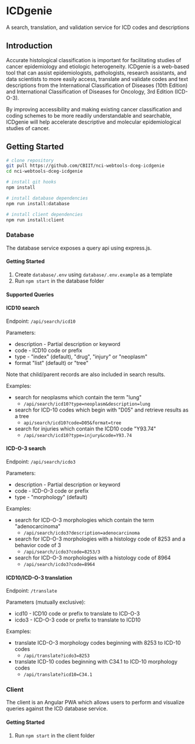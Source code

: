 # ICDgenie

A search, translation, and validation service for ICD codes and descriptions

## Introduction

Accurate histological classification is important for facilitating studies of cancer epidemiology and etiologic heterogeneity. ICDgenie is a web-based tool that can assist epidemiologists, pathologists, research assistants, and data scientists to more easily access, translate and validate codes and text descriptions from the International Classification of Diseases (10th Edition) and International Classification of Diseases for Oncology, 3rd Edition (ICD-O-3).

By improving accessibility and making existing cancer classification and coding schemes to be more readily understandable and searchable, ICDgenie will help accelerate descriptive and molecular epidemiological studies of cancer.

## Getting Started

```bash
# clone repository
git pull https://github.com/CBIIT/nci-webtools-dceg-icdgenie
cd nci-webtools-dceg-icdgenie

# install git hooks
npm install

# install database dependencies
npm run install:database

# install client dependencies
npm run install:client
```

### Database

The database service exposes a query api using express.js.

#### Getting Started

1. Create `database/.env` using `database/.env.example` as a template
2. Run `npm start` in the database folder

#### Supported Queries

#### ICD10 search

Endpoint: `/api/search/icd10`

Parameters:

- description - Partial description or keyword
- code - ICD10 code or prefix
- type - "index" (default), "drug", "injury" or "neoplasm"
- format "list" (default) or "tree"

Note that child/parent records are also included in search results.

Examples:

- search for neoplasms which contain the term "lung"
  - `/api/search/icd10?type=neoplasm&description=lung`
- search for ICD-10 codes which begin with "D05" and retrieve results as a tree
  - `api/search/icd10?code=D05&format=tree`
- search for injuries which contain the ICD10 code "Y93.74"
  - `/api/search/icd10?type=injury&code=Y93.74`

#### ICD-O-3 search

Endpoint: `/api/search/icdo3`

Parameters:

- description - Partial description or keyword
- code - ICD-O-3 code or prefix
- type - "morphology" (default)

Examples:

- search for ICD-O-3 morphologies which contain the term "adenocarcinoma"
  - `/api/search/icdo3?description=adenocarcinoma`
- search for ICD-O-3 morphologies with a histology code of 8253 and a behavior code of 3
  - `/api/search/icdo3?code=8253/3`
- search for ICD-O-3 morphologies with a histology code of 8964
  - `/api/search/icdo3?code=8964`

#### ICD10/ICD-O-3 translation

Endpoint: `/translate`

Parameters (mutually exclusive):

- icd10 - ICD10 code or prefix to translate to ICD-O-3
- icdo3 - ICD-O-3 code or prefix to translate to ICD10

Examples:

- translate ICD-O-3 morphology codes beginning with 8253 to ICD-10 codes
  - `/api/translate?icdo3=8253`
- translate ICD-10 codes beginning with C34.1 to ICD-10 morphology codes
  - `/api/translate?icd10=C34.1`

### Client

The client is an Angular PWA which allows users to perform and visualize queries against the ICD database service.

#### Getting Started

1. Run `npm start` in the client folder
